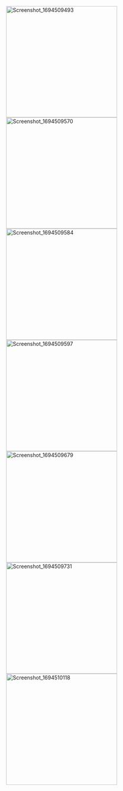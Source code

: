 
<img src="https://github.com/omersungur/AndroidBootcamp-Techcareer/assets/70448538/a4629a5e-4be9-417e-80d3-6276e372d3d0" alt="Screenshot_1694509493" width="300">

<img src="https://github.com/omersungur/AndroidBootcamp-Techcareer/assets/70448538/891064e8-f2cd-463b-aa18-1e32346d92a4" alt="Screenshot_1694509570" width="300">

<img src="https://github.com/omersungur/AndroidBootcamp-Techcareer/assets/70448538/98e10148-3fec-4d20-8eb6-71f3513c17bd" alt="Screenshot_1694509584" width="300">

<img src="https://github.com/omersungur/AndroidBootcamp-Techcareer/assets/70448538/dbccb4ed-e542-4179-8d1b-73728857b712" alt="Screenshot_1694509597" width="300">

<img src="https://github.com/omersungur/AndroidBootcamp-Techcareer/assets/70448538/0c7faf1c-354e-4fb5-af12-a4408b27c168" alt="Screenshot_1694509679" width="300">

<img src="https://github.com/omersungur/AndroidBootcamp-Techcareer/assets/70448538/37c995e8-4a55-4f24-a3ba-e9fcbaf31894" alt="Screenshot_1694509731" width="300">

<img src="https://github.com/omersungur/AndroidBootcamp-Techcareer/assets/70448538/c64169af-ea28-4eb4-9fc6-60ef1676e05a" alt="Screenshot_1694510118" width="300">


